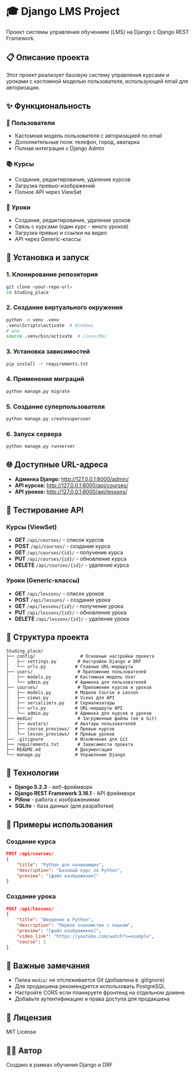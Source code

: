 # 🎓 Django LMS Project

Проект системы управления обучением (LMS) на Django с Django REST Framework.

## 📋 Описание проекта

Этот проект реализует базовую систему управления курсами и уроками с кастомной моделью пользователя, использующей email для авторизации.

## ✨ Функциональность

### 🔐 Пользователи
- Кастомная модель пользователя с авторизацией по email
- Дополнительные поля: телефон, город, аватарка
- Полная интеграция с Django Admin

### 📚 Курсы
- Создание, редактирование, удаление курсов
- Загрузка превью-изображений
- Полное API через ViewSet

### 📖 Уроки
- Создание, редактирование, удаление уроков
- Связь с курсами (один курс - много уроков)
- Загрузка превью и ссылки на видео
- API через Generic-классы

## 🚀 Установка и запуск

### 1. Клонирование репозитория
```bash
git clone <your-repo-url>
cd Studing_place
```

### 2. Создание виртуального окружения
```bash
python -m venv .venv
.venv\Scripts\activate  # Windows
# или
source .venv/bin/activate  # Linux/Mac
```

### 3. Установка зависимостей
```bash
pip install -r requirements.txt
```

### 4. Применение миграций
```bash
python manage.py migrate
```

### 5. Создание суперпользователя
```bash
python manage.py createsuperuser
```

### 6. Запуск сервера
```bash
python manage.py runserver
```

## 🌐 Доступные URL-адреса

- **Админка Django:** http://127.0.0.1:8000/admin/
- **API курсов:** http://127.0.0.1:8000/api/courses/
- **API уроков:** http://127.0.0.1:8000/api/lessons/

## 🧪 Тестирование API

### Курсы (ViewSet)
- **GET** `/api/courses/` - список курсов
- **POST** `/api/courses/` - создание курса
- **GET** `/api/courses/{id}/` - получение курса
- **PUT** `/api/courses/{id}/` - обновление курса
- **DELETE** `/api/courses/{id}/` - удаление курса

### Уроки (Generic-классы)
- **GET** `/api/lessons/` - список уроков
- **POST** `/api/lessons/` - создание урока
- **GET** `/api/lessons/{id}/` - получение урока
- **PUT** `/api/lessons/{id}/` - обновление урока
- **DELETE** `/api/lessons/{id}/` - удаление урока

## 📁 Структура проекта

```
Studing_place/
├── config/                 # Основные настройки проекта
│   ├── settings.py        # Настройки Django и DRF
│   └── urls.py           # Главные URL-маршруты
├── users/                 # Приложение пользователей
│   ├── models.py         # Кастомная модель User
│   └── admin.py          # Админка для пользователей
├── courses/               # Приложение курсов и уроков
│   ├── models.py         # Модели Course и Lesson
│   ├── views.py          # Views для API
│   ├── serializers.py    # Сериализаторы
│   ├── urls.py           # URL-маршруты API
│   └── admin.py          # Админка для курсов и уроков
├── media/                 # Загруженные файлы (не в Git)
│   ├── avatars/          # Аватары пользователей
│   ├── course_previews/  # Превью курсов
│   └── lesson_previews/  # Превью уроков
├── .gitignore            # Исключения для Git
├── requirements.txt       # Зависимости проекта
├── README.md             # Документация
└── manage.py             # Управление Django
```

## 🔧 Технологии

- **Django 5.2.3** - веб-фреймворк
- **Django REST Framework 3.16.1** - API фреймворк
- **Pillow** - работа с изображениями
- **SQLite** - база данных (для разработки)

## 📝 Примеры использования

### Создание курса
```json
POST /api/courses/
{
    "title": "Python для начинающих",
    "description": "Базовый курс по Python",
    "preview": "[файл изображения]"
}
```

### Создание урока
```json
POST /api/lessons/
{
    "title": "Введение в Python",
    "description": "Первое знакомство с языком",
    "preview": "[файл изображения]",
    "video_link": "https://youtube.com/watch?v=example",
    "course": 1
}
```

## 🚨 Важные замечания

- Папка `media/` не отслеживается Git (добавлена в .gitignore)
- Для продакшена рекомендуется использовать PostgreSQL
- Настройте CORS если планируете фронтенд на отдельном домене
- Добавьте аутентификацию и права доступа для продакшена

## 📄 Лицензия

MIT License

## 👨‍💻 Автор

Создано в рамках обучения Django и DRF
